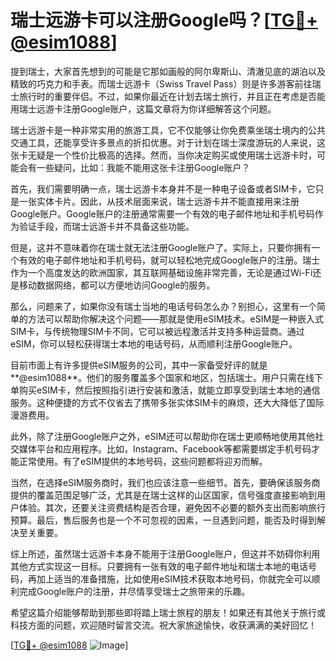 # 瑞士远游卡可以注册Google吗？[[TG💪+ @esim1088](https://t.me/s/esim1088)]

提到瑞士，大家首先想到的可能是它那如画般的阿尔卑斯山、清澈见底的湖泊以及精致的巧克力和手表。而瑞士远游卡（Swiss Travel Pass）则是许多游客前往瑞士旅行时的重要伴侣。不过，如果你最近在计划去瑞士旅行，并且正在考虑是否能用瑞士远游卡注册Google账户，这篇文章将为你详细解答这个问题。

瑞士远游卡是一种非常实用的旅游工具，它不仅能够让你免费乘坐瑞士境内的公共交通工具，还能享受许多景点的折扣优惠。对于计划在瑞士深度游玩的人来说，这张卡无疑是一个性价比极高的选择。然而，当你决定购买或使用瑞士远游卡时，可能会有一些疑问，比如：我能不能用这张卡注册Google账户？

首先，我们需要明确一点，瑞士远游卡本身并不是一种电子设备或者SIM卡，它只是一张实体卡片。因此，从技术层面来说，瑞士远游卡并不能直接用来注册Google账户。Google账户的注册通常需要一个有效的电子邮件地址和手机号码作为验证手段，而瑞士远游卡并不具备这些功能。

但是，这并不意味着你在瑞士就无法注册Google账户了。实际上，只要你拥有一个有效的电子邮件地址和手机号码，就可以轻松地完成Google账户的注册。瑞士作为一个高度发达的欧洲国家，其互联网基础设施非常完善，无论是通过Wi-Fi还是移动数据网络，都可以方便地访问Google的服务。

那么，问题来了，如果你没有瑞士当地的电话号码怎么办？别担心，这里有一个简单的方法可以帮助你解决这个问题——那就是使用eSIM技术。eSIM是一种嵌入式SIM卡，与传统物理SIM卡不同，它可以被远程激活并支持多种运营商。通过eSIM，你可以轻松获得瑞士本地的电话号码，从而顺利注册Google账户。

目前市面上有许多提供eSIM服务的公司，其中一家备受好评的就是**@esim1088**。他们的服务覆盖多个国家和地区，包括瑞士。用户只需在线下单购买eSIM卡，然后按照指引进行安装和激活，就能立即享受到瑞士本地的通信服务。这种便捷的方式不仅省去了携带多张实体SIM卡的麻烦，还大大降低了国际漫游费用。

此外，除了注册Google账户之外，eSIM还可以帮助你在瑞士更顺畅地使用其他社交媒体平台和应用程序。比如，Instagram、Facebook等都需要绑定手机号码才能正常使用。有了eSIM提供的本地号码，这些问题都将迎刃而解。

当然，在选择eSIM服务商时，我们也应该注意一些细节。首先，要确保该服务商提供的覆盖范围足够广泛，尤其是在瑞士这样的山区国家，信号强度直接影响到用户体验。其次，还要关注资费结构是否合理，避免因不必要的额外支出而影响旅行预算。最后，售后服务也是一个不可忽视的因素，一旦遇到问题，能否及时得到解决至关重要。

综上所述，虽然瑞士远游卡本身不能用于注册Google账户，但这并不妨碍你利用其他方式实现这一目标。只要拥有一张有效的电子邮件地址和瑞士本地的电话号码，再加上适当的准备措施，比如使用eSIM技术获取本地号码，你就完全可以顺利完成Google账户的注册，并尽情享受瑞士之旅带来的乐趣。

希望这篇介绍能够帮助到那些即将踏上瑞士旅程的朋友！如果还有其他关于旅行或科技方面的问题，欢迎随时留言交流。祝大家旅途愉快，收获满满的美好回忆！

[[TG💪+ @esim1088](https://t.me/s/esim1088) ![Image](https://i.postimg.cc/4NQfJmqS/Snipaste-2025-05-13-00-14-12.png)]